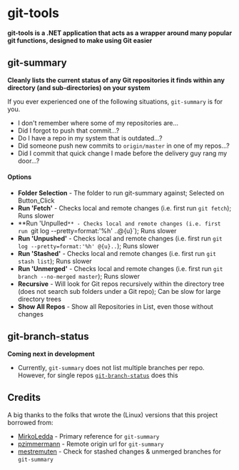 # git-tools
**git-tools is a .NET application that acts as a wrapper around many popular git functions, designed to make using Git easier**

## git-summary
**Cleanly lists the current status of any Git repositories it finds within any directory (and sub-directories) on your system**

If you ever experienced one of the following situations, `git-summary` is for you.
- I don't remember where some of my repositories are...
- Did I forgot to push that commit...?
- Do I have a repo in my system that is outdated...?
- Did someone push new commits to `origin/master` in one of my repos...?
- Did I commit that quick change I made before the delivery guy rang my door...?

#### Options
- **Folder Selection** - The folder to run git-summary against; Selected on Button_Click
- **Run 'Fetch'** - Checks local and remote changes (i.e. first run `git fetch`); Runs slower
- **Run 'Unpulled`** - Checks local and remote changes (i.e. first run `git log --pretty=format:'%h' ..@{u}`); Runs slower
- **Run 'Unpushed'** - Checks local and remote changes (i.e. first run `git log --pretty=format:'%h' @{u}..`); Runs slower
- **Run 'Stashed'** - Checks local and remote changes (i.e. first run `git stash list`); Runs slower
- **Run 'Unmerged'** - Checks local and remote changes (i.e. first run `git branch --no-merged master`); Runs slower
- **Recursive** - Will look for Git repos recursively within the directory tree (does not search sub folders under a Git repo); Can be slow for large directory trees
- **Show All Repos** - Show all Repositories in List, even those without changes

## git-branch-status
**Coming next in development**
- Currently, `git-summary` does not list multiple branches per repo. However, for single repos [`git-branch-status`](https://github.com/bill-auger/git-branch-status) does this

## Credits
A big thanks to the folks that wrote the (Linux) versions that this project borrowed from:
- [MirkoLedda](https://github.com/MirkoLedda/git-summary) - Primary reference for `git-summary`
- [pzimmermann](https://github.com/pzimmermann/git-summary) - Remote origin url for `git-summary`
- [mestremuten](https://github.com/mestremuten/git-summary) - Check for stashed changes & unmerged branches for `git-summary`
